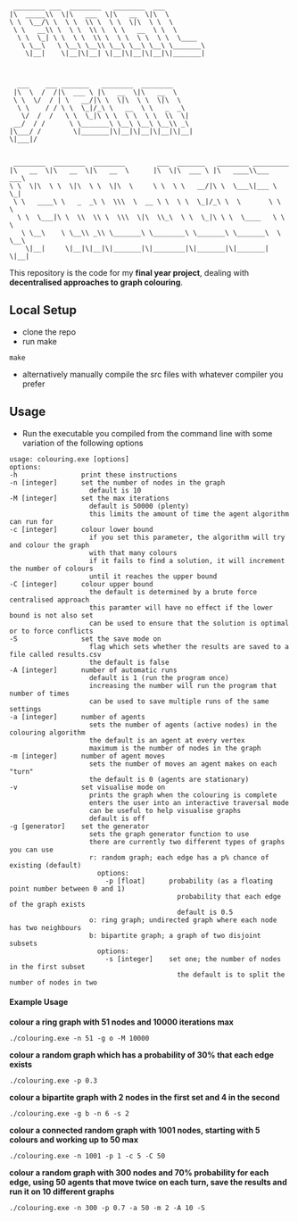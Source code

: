 ```

 ________ ___  ________   ________  ___                                  
|\  _____\\  \|\   ___  \|\   __  \|\  \                                 
\ \  \__/\ \  \ \  \\ \  \ \  \|\  \ \  \                                
 \ \   __\\ \  \ \  \\ \  \ \   __  \ \  \                               
  \ \  \_| \ \  \ \  \\ \  \ \  \ \  \ \  \____                          
   \ \__\   \ \__\ \__\\ \__\ \__\ \__\ \_______\                        
    \|__|    \|__|\|__| \|__|\|__|\|__|\|_______|                        
                                                                         
                                                                         
                                                                         
  ___    ___ _______   ________  ________                                
 |\  \  /  /|\  ___ \ |\   __  \|\   __  \                               
 \ \  \/  / | \   __/|\ \  \|\  \ \  \|\  \                              
  \ \    / / \ \  \_|/_\ \   __  \ \   _  _\                             
   \/  /  /   \ \  \_|\ \ \  \ \  \ \  \\  \|                            
 __/  / /      \ \_______\ \__\ \__\ \__\\ _\                            
|\___/ /        \|_______|\|__|\|__|\|__|\|__|                           
\|___|/                                                                  
                                                                         
                                                                         
 ________  ________  ________        ___  _______   ________ _________   
|\   __  \|\   __  \|\   __  \      |\  \|\  ___ \ |\   ____\\___   ___\ 
\ \  \|\  \ \  \|\  \ \  \|\  \     \ \  \ \   __/|\ \  \___\|___ \  \_| 
 \ \   ____\ \   _  _\ \  \\\  \  __ \ \  \ \  \_|/_\ \  \       \ \  \  
  \ \  \___|\ \  \\  \\ \  \\\  \|\  \\_\  \ \  \_|\ \ \  \____   \ \  \ 
   \ \__\    \ \__\\ _\\ \_______\ \________\ \_______\ \_______\  \ \__\
    \|__|     \|__|\|__|\|_______|\|________|\|_______|\|_______|   \|__|

```

This repository is the code for my **final year project**, dealing with **decentralised approaches to graph colouring**.

## Local Setup

- clone the repo
- run make
```
make
```
- alternatively manually compile the src files with whatever compiler you prefer

## Usage

- Run the executable you compiled from the command line with some variation of the following options
```
usage: colouring.exe [options]
options:
-h                print these instructions
-n [integer]      set the number of nodes in the graph
                    default is 10
-M [integer]      set the max iterations
                    default is 50000 (plenty)
                    this limits the amount of time the agent algorithm can run for
-c [integer]      colour lower bound
                    if you set this parameter, the algorithm will try and colour the graph
                    with that many colours
                    if it fails to find a solution, it will increment the number of colours
                    until it reaches the upper bound
-C [integer]      colour upper bound
                    the default is determined by a brute force centralised approach
                    this paramter will have no effect if the lower bound is not also set
                    can be used to ensure that the solution is optimal or to force conflicts
-S                set the save mode on
                    flag which sets whether the results are saved to a file called results.csv
                    the default is false
-A [integer]      number of automatic runs
                    default is 1 (run the program once)
                    increasing the number will run the program that number of times
                    can be used to save multiple runs of the same settings
-a [integer]      number of agents
                    sets the number of agents (active nodes) in the colouring algorithm
                    the default is an agent at every vertex
                    maximum is the number of nodes in the graph
-m [integer]      number of agent moves
                    sets the number of moves an agent makes on each "turn"
                    the default is 0 (agents are stationary)
-v                set visualise mode on
                    prints the graph when the colouring is complete
                    enters the user into an interactive traversal mode
                    can be useful to help visualise graphs
                    default is off
-g [generator]    set the generator
                    sets the graph generator function to use
                    there are currently two different types of graphs you can use
                    r: random graph; each edge has a p% chance of existing (default)
                      options:
                        -p [float]      probability (as a floating point number between 0 and 1)
                                          probability that each edge of the graph exists
                                          default is 0.5
                    o: ring graph; undirected graph where each node has two neighbours
                    b: bipartite graph; a graph of two disjoint subsets
                      options:
                        -s [integer]    set one; the number of nodes in the first subset
                                          the default is to split the number of nodes in two
```

#### Example Usage
**colour a ring graph with 51 nodes and 10000 iterations max**
```
./colouring.exe -n 51 -g o -M 10000
```
**colour a random graph which has a probability of 30% that each edge exists**
```
./colouring.exe -p 0.3
```
**colour a bipartite graph with 2 nodes in the first set and 4 in the second**
```
./colouring.exe -g b -n 6 -s 2
```
**colour a connected random graph with 1001 nodes, starting with 5 colours and working up to 50 max**
```
./colouring.exe -n 1001 -p 1 -c 5 -C 50
```
**colour a random graph with 300 nodes and 70% probability for each edge, using 50 agents that move twice on each turn, save the results and run it on 10 different graphs**
```
./colouring.exe -n 300 -p 0.7 -a 50 -m 2 -A 10 -S
```